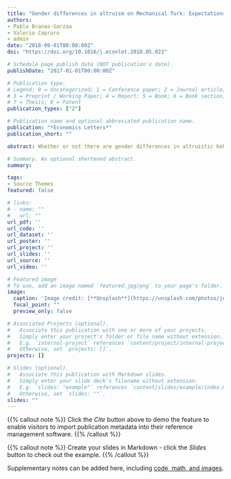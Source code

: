 ```yaml
---
title: "Gender differences in altruism on Mechanical Turk: Expectations and actual behaviour"
authors:
- Pablo Branas-Garzaa
- Valerio Capraro
- admin
date: "2018-09-01T00:00:00Z"
doi: "https://doi.org/10.1016/j.econlet.2018.05.022"

# Schedule page publish date (NOT publication's date).
publishDate: "2017-01-01T00:00:00Z"

# Publication type.
# Legend: 0 = Uncategorized; 1 = Conference paper; 2 = Journal article;
# 3 = Preprint / Working Paper; 4 = Report; 5 = Book; 6 = Book section;
# 7 = Thesis; 8 = Patent
publication_types: ["2"]

# Publication name and optional abbreviated publication name.
publication: "*Economics Letters*"
publication_short: ""

abstract: Whether or not there are gender differences in altruistic behaviour in Dictator Game experiments has attracted considerable attention in recent years. Earlier studies found women to be more altruistic than men. However, this conclusion has been challenged by more recent accounts, which have argued that gender differences in altruistic behaviour may be a peculiarity of student samples and may not extend to other groups. Here we study gender differences in altruistic behaviour and, additionally, in expectations of altruistic behaviour, in a sample of Amazon Mechanical Turk crowd workers living in the US. In Study 1, we report a mega-analysis of more than 3, 500 observations and we show that women are significantly more altruistic than men. In Study 2, we show that both women and men expect women to be more altruistic than men.

# Summary. An optional shortened abstract.
summary: 

tags:
- Source Themes
featured: false

# links:
# - name: ""
#   url: ""
url_pdf: ''
url_code: ''
url_dataset: ''
url_poster: ''
url_project: ''
url_slides: ''
url_source: ''
url_video: ''

# Featured image
# To use, add an image named `featured.jpg/png` to your page's folder. 
image:
  caption: 'Image credit: [**Unsplash**](https://unsplash.com/photos/jdD8gXaTZsc)'
  focal_point: ""
  preview_only: false

# Associated Projects (optional).
#   Associate this publication with one or more of your projects.
#   Simply enter your project's folder or file name without extension.
#   E.g. `internal-project` references `content/project/internal-project/index.md`.
#   Otherwise, set `projects: []`.
projects: []

# Slides (optional).
#   Associate this publication with Markdown slides.
#   Simply enter your slide deck's filename without extension.
#   E.g. `slides: "example"` references `content/slides/example/index.md`.
#   Otherwise, set `slides: ""`.
slides: ""
---
```


{{% callout note %}}
Click the *Cite* button above to demo the feature to enable visitors to import publication metadata into their reference management software.
{{% /callout %}}

{{% callout note %}}
Create your slides in Markdown - click the *Slides* button to check out the example.
{{% /callout %}}

Supplementary notes can be added here, including [code, math, and images](https://wowchemy.com/docs/writing-markdown-latex/).
